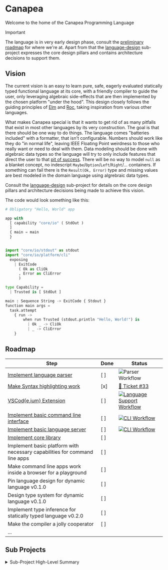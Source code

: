 # Canapea

Welcome to the home of the Canapea Programming Language

> [!IMPORTANT]
> The language is in very early design phase, consult the [preliminary roadmap](#roadmap) for where we're at. Apart from that the [language-design](./language-design/) sub-project expresses the core design pillars and contains architecture decisions to support them.


## Vision

The current vision is an easy to learn pure, safe, eagerly evaluated statically typed functional language at its core, with a friendly compiler to guide the user, only leveraging algebraic side-effects that are then implemented by the chosen platform "under the hood". This design closely follows the guiding principles of [Elm](https://elm-lang.org) and [Roc](https://roc-lang.org), taking inspiration from various other languages.

What makes Canapea special is that it wants to get rid of as many pitfalls that exist in most other languages by its very construction. The goal is that there should be one way to do things. The language comes "batteries included" with a formatter, that isn't configurable. Numbers should work like they do "in normal life", leaving IEEE Floating Point weirdness to those who really want or need to deal with them. Data modeling should be done with algebraic data types so the language will try to only include features that direct the user to that [pit of success](https://blog.ploeh.dk/2023/03/27/more-functional-pits-of-success/). There will be no way to model `null` as a blanket concept, no indescript `Maybe`/`Option`/`Left`/`Right`/... containers. If something can fail there is the `Result(Ok, Error)` type and missing values are best modeled in the domain language using algrebraic data types.

Consult the [language-design](./language-design/) sub-project for details on the core design pillars and architecture decisions being made to achieve this vision.

The code would look something like this:

```python
# Obligatory "Hello, World" app

app with
  [ capability "core/io" ( StdOut )
  ]
  { main = main
  }


import "core/io/stdout" as stdout
import "core/io/platform/cli"
  exposing
    | ExitCode
      ( Ok as CliOk
      , Error as CliError
      )

type Capability =
  | Trusted is [ StdOut ]

main : Sequence String -> ExitCode { Stdout }
function main args =
  task.attempt
    { run ->
        when run Trusted (stdout.println "Hello, World!") is
          | Ok _ -> CliOk
          | _ -> CliError
    }

```

## Roadmap

| Step | Done | Status |
|------|------|--------|
| [Implement language parser](https://github.com/orgs/canapea/projects/1/views/1) | [ ] | ![Parser Workflow](https://github.com/canapea/canapea/actions/workflows/parser.yml/badge.svg)
| [Make Syntax highlighting work](https://github.com/canapea/canapea/issues/33) | [x] | [🚧 Ticket #33](https://github.com/canapea/canapea/issues/33)
| [VSCod{e,ium} Extension](https://github.com/orgs/canapea/projects/2/views/1) | [ ] | [![Language Support Workflow](https://github.com/canapea/canapea/actions/workflows/vsext.yml/badge.svg)](https://github.com/canapea/canapea/actions/workflows/vsext.yml)
| [Implement basic command line interface](https://github.com/orgs/canapea/projects/3/views/1) | [ ] | [![CLI Workflow](https://github.com/canapea/canapea/actions/workflows/cli.yml/badge.svg)](https://github.com/canapea/canapea/actions/workflows/cli.yml)
| [Implement basic language server](https://github.com/orgs/canapea/projects/5/views/1) | [ ] | [![CLI Workflow](https://github.com/canapea/canapea/actions/workflows/cli.yml/badge.svg)](https://github.com/canapea/canapea/actions/workflows/cli.yml)
| [Implement core library](https://github.com/orgs/canapea/projects/6/views/1) | [ ] |
| Implement basic platform with necessary capabilities for command line apps | [ ] |
| Make command line apps work inside a browser for a playground | [ ] |
| Pin language design for dynamic language v0.1.0 | [ ] |
| Design type system for dynamic language v0.1.0 | [ ] |
| Implement type inference for statically typed language v0.2.0 | [ ] |
| Make the compiler a jolly cooperator | [ ] |
| ... |    |


## Sub Projects


<details>
  <summary>Sub-Project High-Level Summary</summary>

### [CLI](./cli/)

The official Command Line Interface, batteries included. For technical details consult its [README](./cli/README.md).


### [Language Design](./language-design/)

Contains documentation about the design process of the Canapea language, including the core pillars and [Architecture Decision Records](https://github.com/joelparkerhenderson/architecture-decision-record). For technical details consult its [README](./language-design/README.md).


### [Language Server](./language-server/)

The official Language Server. For technical details consult its [README](./language-server/README.md).


### [Language Support](./language-support-vscode/)

The official VSCod{e,ium} extension. For technical details consult its [README](./language-support-vscode/README.md).


### [Parser](./parser/)

The language parser is generated with the help of tree-sitter. For technical details consult its [README](./parser/README.md).

### [Core Library (org.canapea.core)](./org.canapea.core/)

The core library written in Canapea. For technical details consult its [README](./org.canapea.core/README.md).


### Miscellaneous


#### [Outbox](./outbox.sh)

Uses the [Outbox Pattern](https://en.wikipedia.org/wiki/Inbox_and_outbox_pattern) to decouple asset distribution throughout the project. Build scripts of sub-projects call the outbox which will in turn take care of copying artifacts around without the originator knowing anything about the other projects.


</details>

